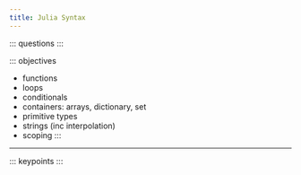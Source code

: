 ```yaml
---
title: Julia Syntax
---
```


::: questions
:::

::: objectives
- functions
- loops
- conditionals
- containers: arrays, dictionary, set
- primitive types
- strings (inc interpolation)
- scoping
:::

---

::: keypoints
:::

